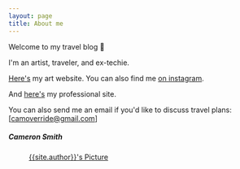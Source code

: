 ```yaml
---
layout: page
title: About me 
---
```


Welcome to my travel blog 💖

I'm an artist, traveler, and ex-techie.

[Here's](https://smith.cam/) my art website. You can also find me [on instagram](https://www.instagram.com/).

And [here's](camtsmith.com) my professional site.

You can also send me an email if you'd like to discuss travel plans: [camoverride@gmail.com]

##### Cameron Smith

<footer class="post-footer">
    <!-- Display my picture -->
        <figure class="author-image">
            <a class="img" href="{{'/' | relative_url }}" style="background-image: url({{'/assets/images/profile_pic_small.png' | relative_url}})">
            <span class="hidden">{{site.author}}'s Picture</span></a>
        </figure>
</footer>